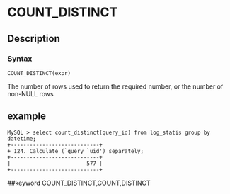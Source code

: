 # COUNT_DISTINCT
## Description
### Syntax

`COUNT_DISTINCT(expr)`


The number of rows used to return the required number, or the number of non-NULL rows

## example

```
MySQL > select count_distinct(query_id) from log_statis group by datetime;
+----------------------------+
+ 124. Calculate (`query `uid') separately;
+----------------------------+
|                        577 |
+----------------------------+
```
##keyword
COUNT_DISTINCT,COUNT,DISTINCT
